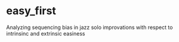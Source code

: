 # easy_first
Analyzing sequencing bias in jazz solo improvations with respect to intrinsinc and extrinsic easiness
